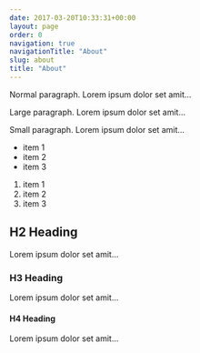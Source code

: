 ```yaml
---
date: 2017-03-20T10:33:31+00:00
layout: page
order: 0
navigation: true
navigationTitle: "About"
slug: about
title: "About"
---
```


Normal paragraph. Lorem ipsum dolor set amit...

<p class="large">Large paragraph. Lorem ipsum dolor set amit...</p>

<p class="small">Small paragraph. Lorem ipsum dolor set amit...</p>

- item 1
- item 2
- item 3


1. item 1
2. item 2
3. item 3


## H2 Heading

Lorem ipsum dolor set amit...

### H3 Heading

Lorem ipsum dolor set amit...

#### H4 Heading

Lorem ipsum dolor set amit...